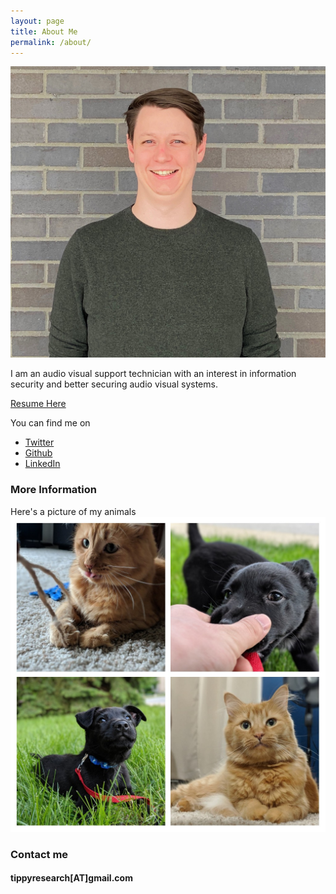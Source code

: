 ```yaml
---
layout: page
title: About Me
permalink: /about/
---
```

![alt text](https://github.com/AnthonyTippy/Images/blob/master/headshot%202.png?raw=true)

I am an audio visual support technician with an interest in information security and better securing audio visual systems.

[Resume Here](https://github.com/AnthonyTippy/Documents/blob/master/Resume%202020.pdf)

You can find me on
- [Twitter](https://twitter.com/Tibbbbz)
- [Github](https://github.com/AnthonyTippy)
- [LinkedIn](https://www.linkedin.com/in/anthony-tippy-05bb96140)




### More Information

Here's a picture of my animals
![](https://github.com/AnthonyTippy/Images/blob/master/20190610_081514-COLLAGE.jpg?raw=true)

### Contact me

#### tippyresearch[AT]gmail.com
